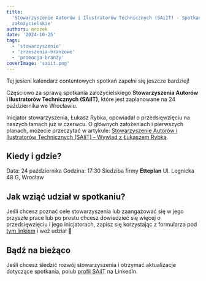 ```yaml
---
title:
  'Stowarzyszenie Autorów i Ilustratorów Technicznych (SAiIT) - Spotkanie
  założycielskie'
authors: mrozek
date: '2024-10-25'
tags:
  - 'stowarzyszenie'
  - 'zrzeszenia-branżowe'
  - 'promocja-branży'
coverImage: 'saiit.png'
---
```


Tej jesieni kalendarz contentowych spotkań zapełni się jeszcze bardziej!

Częściowo za sprawą spotkania założycielskiego **Stowarzyszenia Autorów i
Ilustratorów Technicznych (SAiIT)**, które jest zaplanowane na 24 października
we Wrocławiu.

<!--truncate-->

Inicjator stowarzyszenia, Łukasz Rybka, opowiadał o przedsięwzięciu na naszych
łamach już w czerwcu. O głównych założeniach i pierwszych planach, możecie
przeczytać w artykule:
[Stowarzyszenie Autorów i Ilustratorów Technicznych (SAIiT) - Wywiad z Łukaszem Rybką](../saiit-wywiad/index.md).

## Kiedy i gdzie?

Data: 24 października Godzina: 17:30 Siedziba firmy **Etteplan** Ul. Legnicka 48
G, Wrocław

## Jak wziąć udział w spotkaniu?

Jeśli chcesz poznać cele stowarzyszenia lub zaangażować się w jego przyszłe
prace lub po prostu chcesz dowiedzieć się więcej o przedsięwzięciu i jego
inicjatorach, zapisz się korzystając z formularza pod
[tym linkiem](https://forms.gle/gL26MFmH6Hf56K9w7) i weź udział 🙂

## Bądź na bieżąco

Jeśli chcesz śledzić rozwój stowarzyszenia i otrzymać aktualizacje dotyczące
spotkania, polub
[profil SAiIT](https://www.linkedin.com/in/saiit-polska-03a008308/) na LinkedIn.
